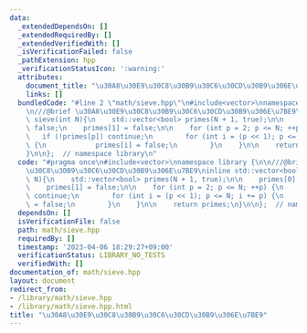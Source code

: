 ```yaml
---
data:
  _extendedDependsOn: []
  _extendedRequiredBy: []
  _extendedVerifiedWith: []
  _isVerificationFailed: false
  _pathExtension: hpp
  _verificationStatusIcon: ':warning:'
  attributes:
    document_title: "\u30A8\u30E9\u30C8\u30B9\u30C6\u30CD\u30B9\u306E\u7BE9"
    links: []
  bundledCode: "#line 2 \"math/sieve.hpp\"\n#include<vector>\nnamespace library {\n\
    \n///@brief \u30A8\u30E9\u30C8\u30B9\u30C6\u30CD\u30B9\u306E\u7BE9\ninline std::vector<bool>\
    \ sieve(int N){\n    std::vector<bool> primes(N + 1, true);\n\n    primes[0] =\
    \ false;\n    primes[1] = false;\n\n    for (int p = 2; p <= N; ++p) {\n     \
    \   if (!primes[p]) continue;\n        for (int i = (p << 1); p <= N; i += p)\
    \ {\n            primes[i] = false;\n        }\n    }\n\n    return primes;\n\
    }\n\n};  // namespace library\n"
  code: "#pragma once\n#include<vector>\nnamespace library {\n\n///@brief \u30A8\u30E9\
    \u30C8\u30B9\u30C6\u30CD\u30B9\u306E\u7BE9\ninline std::vector<bool> sieve(int\
    \ N){\n    std::vector<bool> primes(N + 1, true);\n\n    primes[0] = false;\n\
    \    primes[1] = false;\n\n    for (int p = 2; p <= N; ++p) {\n        if (!primes[p])\
    \ continue;\n        for (int i = (p << 1); p <= N; i += p) {\n            primes[i]\
    \ = false;\n        }\n    }\n\n    return primes;\n}\n\n};  // namespace library"
  dependsOn: []
  isVerificationFile: false
  path: math/sieve.hpp
  requiredBy: []
  timestamp: '2023-04-06 18:29:27+09:00'
  verificationStatus: LIBRARY_NO_TESTS
  verifiedWith: []
documentation_of: math/sieve.hpp
layout: document
redirect_from:
- /library/math/sieve.hpp
- /library/math/sieve.hpp.html
title: "\u30A8\u30E9\u30C8\u30B9\u30C6\u30CD\u30B9\u306E\u7BE9"
---
```

